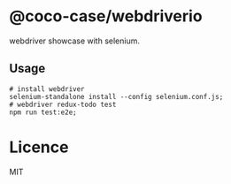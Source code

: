 # @coco-case/webdriverio

webdriver showcase with selenium.

## Usage

```shell
# install webdriver 
selenium-standalone install --config selenium.conf.js;
# webdriver redux-todo test
npm run test:e2e;
```

# Licence

MIT
